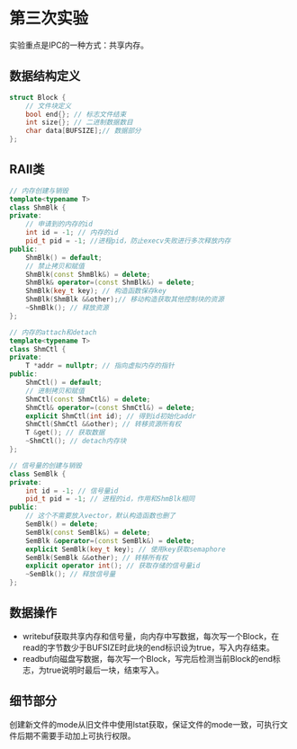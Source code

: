 # 第三次实验
实验重点是IPC的一种方式：共享内存。

## 数据结构定义
```c++
struct Block {
    // 文件块定义
    bool end{}; // 标志文件结束
    int size{}; // 二进制数据数目
    char data[BUFSIZE];// 数据部分
};
```
## RAII类
```c++
// 内存创建与销毁
template<typename T>
class ShmBlk {
private:
    // 申请到的内存的id
    int id = -1; // 内存的id
    pid_t pid = -1; //进程pid，防止execv失败进行多次释放内存
public:
    ShmBlk() = default;
    // 禁止拷贝和赋值
    ShmBlk(const ShmBlk&) = delete;
    ShmBlk& operator=(const ShmBlk&) = delete;
    ShmBlk(key_t key); // 构造函数保存key
    ShmBlk(ShmBlk &&other);// 移动构造获取其他控制块的资源
    ~ShmBlk(); // 释放资源
};

// 内存的attach和detach
template<typename T>
class ShmCtl {
private:
    T *addr = nullptr; // 指向虚拟内存的指针
public:
    ShmCtl() = default;
    // 进制拷贝和赋值
    ShmCtl(const ShmCtl&) = delete;
    ShmCtl& operator=(const ShmCtl&) = delete;
    explicit ShmCtl(int id); // 得到id初始化addr
    ShmCtl(ShmCtl &&other); // 转移资源所有权
    T &get(); // 获取数据
    ~ShmCtl(); // detach内存块
};

// 信号量的创建与销毁
class SemBlk {
private:
    int id = -1; // 信号量id
    pid_t pid = -1; // 进程的id，作用和ShmBlk相同
public:
    // 这个不需要放入vector，默认构造函数也删了
    SemBlk() = delete;
    SemBlk(const SemBlk&) = delete;
    SemBlk &operator=(const SemBlk&) = delete;
    explicit SemBlk(key_t key); // 使用key获取semaphore
    SemBlk(SemBlk &&other); // 转移所有权
    explicit operator int(); // 获取存储的信号量id
    ~SemBlk(); // 释放信号量
};
```
## 数据操作
- writebuf获取共享内存和信号量，向内存中写数据，每次写一个Block，在read的字节数少于BUFSIZE时此块的end标识设为true，写入内存结束。
- readbuf向磁盘写数据，每次写一个Block，写完后检测当前Block的end标志，为true说明时最后一块，结束写入。

## 细节部分
创建新文件的mode从旧文件中使用lstat获取，保证文件的mode一致，可执行文件后期不需要手动加上可执行权限。
